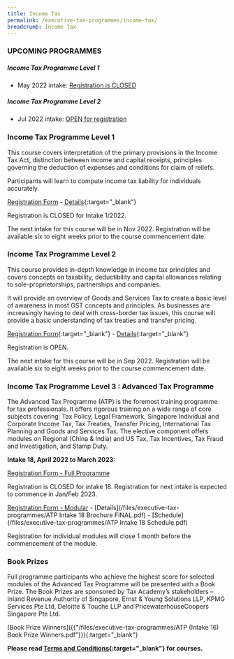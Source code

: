 ```yaml
---
title: Income Tax
permalink: /executive-tax-programmes/income-tax/
breadcrumb: Income Tax
---
```

### **UPCOMING PROGRAMMES**
##### **Income Tax Programme Level 1**

* May 2022 intake: [Registration is CLOSED](/executive-tax-programmes/income-tax/#etp1oct-ta-id) 

##### **Income Tax Programme Level 2**

* Jul 2022 intake: [OPEN for registration](/executive-tax-programmes/income-tax/#etp2sep-ta-id) 

<a id="etp1oct-ta-id"></a>
### **Income Tax Programme Level 1**

This course covers interpretation of the primary provisions in the Income Tax Act, distinction between income and capital receipts, principles governing the deduction of expenses and conditions for claim of reliefs.

Participants will learn to compute income tax liability for individuals accurately.

[Registration Form](https://form.gov.sg/6246cc34b4a2af001287f62d) - [Details](/files/executive-tax-programmes/income-tax/L1_IT_2022_1_new_v3.pdf){:target="_blank"}

Registration is CLOSED for Intake 1/2022.

The next intake for this course will be in Nov 2022.  Registration will be available six to eight weeks prior to the course commencement date.

<a id="etp2sep-ta-id"></a>
### **Income Tax Programme Level 2**

This course provides in-depth knowledge in income tax principles and covers concepts on taxability, deductibility and capital allowances relating to sole-proprietorships, partnerships and companies.

It will provide an overview of Goods and Services Tax to create a basic level of awareness in most GST concepts and principles. As businesses are increasingly having to deal with cross-border tax issues, this course will provide a basic understanding of tax treaties and transfer pricing.

[Registration Form](https://form.gov.sg/628ae0c03778d8001158cbdb){:target="_blank"} -  [Details](/files/executive-tax-programmes/income-tax/coursebrochureL2IT12022.pdf){:target="_blank"} 

Registration is OPEN.  

The next intake for this course will be in Sep 2022. Registration will be available six to eight weeks prior to the course commencement date.

<a id="atp-ta-id"></a>
### **Income Tax Programme Level 3 : Advanced Tax Programme**

The Advanced Tax Programme (ATP) is the foremost training programme for tax professionals. It offers rigorous training on a wide range of core subjects covering: Tax Policy, Legal Framework, Singapore Individual and Corporate Income Tax, Tax Treaties, Transfer Pricing, International Tax Planning and Goods and Services Tax. The elective component offers modules on Regional (China & India) and US Tax, Tax Incentives, Tax Fraud and Investigation, and Stamp Duty.

**Intake 18, April 2022 to March 2023:**

[Registration Form - Full Programme](https://form.gov.sg/61e17addbdbbe60012a7afcd)

Registration is CLOSED for intake 18.  Registration for next intake is expected to commence in Jan/Feb 2023.

[Registration Form - Modular](https://form.gov.sg/61ea54e967949600147c4375) - [Details](/files/executive-tax-programmes/ATP Intake 18 Brochure FINAL.pdf) - [Schedule](/files/executive-tax-programmes/ATP Intake 18 Schedule.pdf)

Registration for individual modules will close 1 month before the commencement of the module.


### **Book Prizes**

Full programme participants who achieve the highest score for selected modules of the Advanced Tax Programme will be presented with a Book Prize. The Book Prizes are sponsored by Tax Academy’s stakeholders – Inland Revenue Authority of Singapore, Ernst &amp; Young Solutions LLP, KPMG Services Pte Ltd, Deloitte &amp; Touche LLP and PricewaterhouseCoopers Singapore Pte Ltd.

[Book Prize Winners]({{"/files/executive-tax-programmes/ATP (Intake 16) Book Prize Winners.pdf"}}){:target="_blank"}

**Please read [Terms and Conditions](https://production-iras-tax-academy.netlify.com/executive-tax-programmes/terms-and-conditions/){:target="_blank"} for courses.**
